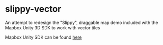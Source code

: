 # slippy-vector
An attempt to redesign the "Slippy", draggable map demo included with the Mapbox Unity 3D SDK to work with vector tiles

Mapbox Unity SDK can be found [here](https://www.mapbox.com/unity/)
